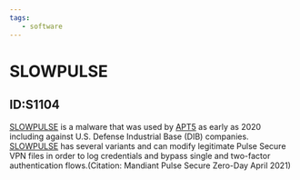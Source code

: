 ```yaml
---
tags:
   - software
---
```

# SLOWPULSE
## ID:S1104
[SLOWPULSE](/mitre/software/S1104) is a malware that was used by [APT5](/mitre/groups/G1023) as early as 2020 including against U.S. Defense Industrial Base (DIB) companies. [SLOWPULSE](/mitre/software/S1104) has several variants and can modify legitimate Pulse Secure VPN files in order to log credentials and bypass single and two-factor authentication flows.(Citation: Mandiant Pulse Secure Zero-Day April 2021)
